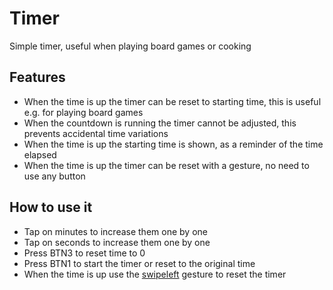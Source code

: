# Timer

Simple timer, useful when playing board games or cooking

## Features

- When the time is up the timer can be reset to starting time, this is useful e.g. for playing board games
- When the countdown is running the timer cannot be adjusted, this prevents accidental time variations
- When the time is up the starting time is shown, as a reminder of the time elapsed
- When the time is up the timer can be reset with a gesture, no need to use any button

## How to use it

- Tap on minutes to increase them one by one
- Tap on seconds to increase them one by one
- Press BTN3 to reset time to 0
- Press BTN1 to start the timer or reset to the original time
- When the time is up use the [swipeleft](https://github.com/espruino/BangleApps/tree/master/apps/gesture) gesture to reset the timer
